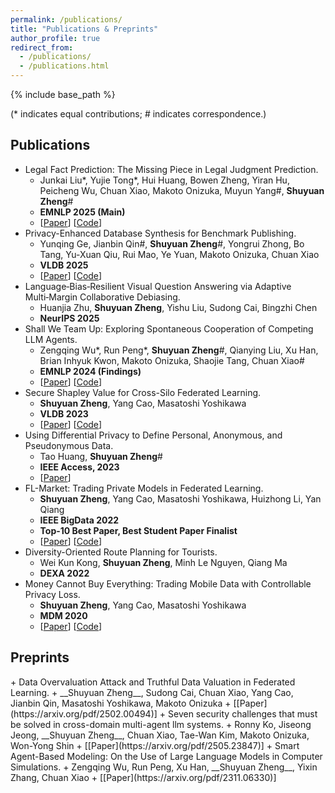 ```yaml
---
permalink: /publications/
title: "Publications & Preprints"
author_profile: true
redirect_from: 
  - /publications/
  - /publications.html
---
```


{% include base_path %}

(* indicates equal contributions; # indicates correspondence.)

<h2>Publications</h2>

+ Legal Fact Prediction: The Missing Piece in Legal Judgment Prediction.
  + Junkai Liu\*, Yujie Tong\*, Hui Huang, Bowen Zheng, Yiran Hu, Peicheng Wu, Chuan Xiao, Makoto Onizuka, Muyun Yang#, __Shuyuan Zheng__#
  + **EMNLP 2025 (Main)**
  + [[Paper](https://arxiv.org/pdf/2409.07055)] [[Code](https://github.com/HPRCEST/LFPBench)]
+ Privacy-Enhanced Database Synthesis for Benchmark Publishing.
   + Yunqing Ge, Jianbin Qin#, __Shuyuan Zheng__#, Yongrui Zhong, Bo Tang, Yu-Xuan Qiu, Rui Mao, Ye Yuan, Makoto Onizuka, Chuan Xiao
   + **VLDB 2025**
   + [[Paper](https://arxiv.org/pdf/2405.01312)] [[Code](https://github.com/teijyogen/PrivBench)]
+ Language‑Bias‑Resilient Visual Question Answering via Adaptive Multi‑Margin Collaborative Debiasing.
  + Huanjia Zhu, __Shuyuan Zheng__, Yishu Liu, Sudong Cai, Bingzhi Chen
  + **NeurIPS 2025**
+ Shall We Team Up: Exploring Spontaneous Cooperation of Competing LLM Agents.
  + Zengqing Wu\*, Run Peng\*, __Shuyuan Zheng__#, Qianying Liu, Xu Han, Brian Inhyuk Kwon, Makoto Onizuka, Shaojie Tang, Chuan Xiao#
  + **EMNLP 2024 (Findings)**
  + [[Paper](https://aclanthology.org/2024.findings-emnlp.297.pdf)] [[Code](https://github.com/wuzengqing001225/SABM_ShallWeTeamUp)]
+ Secure Shapley Value for Cross-Silo Federated Learning.
  + __Shuyuan Zheng__, Yang Cao, Masatoshi Yoshikawa
  + **VLDB 2023**
  + [[Paper](/files/vldb2023_secure_shapley_value_paper.pdf)] [[Code](https://github.com/teijyogen/SecSV)]
+ Using Differential Privacy to Define Personal, Anonymous, and Pseudonymous Data.
  + Tao Huang, __Shuyuan Zheng__#
  + **IEEE Access, 2023**
  + [[Paper](https://arxiv.org/pdf/2209.04856)]
+ FL-Market: Trading Private Models in Federated Learning.
  + __Shuyuan Zheng__, Yang Cao, Masatoshi Yoshikawa, Huizhong Li, Yan Qiang
  + **IEEE BigData 2022**
  + **Top-10 Best Paper, Best Student Paper Finalist**
  + [[Paper](https://arxiv.org/pdf/2106.04384)] [[Code](https://github.com/teijyogen/FL-Market)]
+ Diversity-Oriented Route Planning for Tourists.
  + Wei Kun Kong, __Shuyuan Zheng__, Minh Le Nguyen, Qiang Ma
  + **DEXA 2022**
+ Money Cannot Buy Everything: Trading Mobile Data with Controllable Privacy Loss.
  + __Shuyuan Zheng__, Yang Cao, Masatoshi Yoshikawa
  + **MDM 2020**
  + [[Paper](/files/mdm2020_money_cannot_buy_everything_paper.pdf)] [[Code](https://github.com/teijyogen/DataMarket-PDP-PAF)]


 <h2>Preprints</h2>
 + Data Overvaluation Attack and Truthful Data Valuation in Federated Learning.
   + __Shuyuan Zheng__, Sudong Cai, Chuan Xiao, Yang Cao, Jianbin Qin, Masatoshi Yoshikawa, Makoto Onizuka
   + [[Paper](https://arxiv.org/pdf/2502.00494)]
 + Seven security challenges that must be solved in cross-domain multi-agent llm systems.
   + Ronny Ko, Jiseong Jeong, __Shuyuan Zheng__, Chuan Xiao, Tae-Wan Kim, Makoto Onizuka, Won-Yong Shin
   + [[Paper](https://arxiv.org/pdf/2505.23847)]
 + Smart Agent-Based Modeling: On the Use of Large Language Models in Computer Simulations.
   + Zengqing Wu, Run Peng, Xu Han, __Shuyuan Zheng__, Yixin Zhang, Chuan Xiao
   + [[Paper](https://arxiv.org/pdf/2311.06330)]


